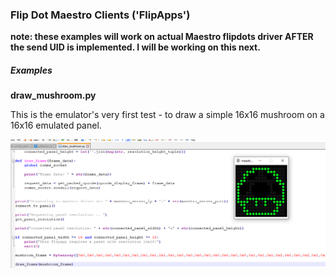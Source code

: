 
### Flip Dot Maestro Clients ('FlipApps')

<b>note:  these examples will work on actual Maestro flipdots driver AFTER the send UID is implemented.  I will be working on this next.</b> 

##### Examples

<b>draw_mushroom.py</b>
<p>
  This is the emulator's very first test - to draw a simple 16x16 mushroom on a 16x16 emulated panel.
  
</p>

![DrawMushroom](/Docs/images/draw_mushroom_example.png)
